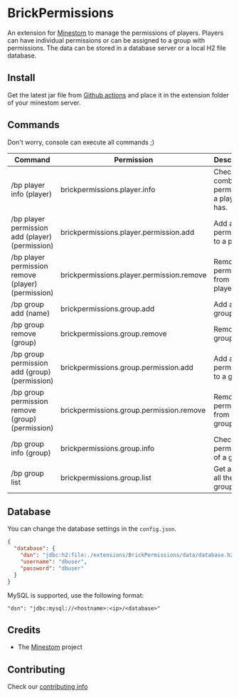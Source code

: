 # BrickPermissions

An extension for [Minestom](https://github.com/Minestom/Minestom) to manage the permissions of players.
Players can have individual permissions or can be assigned to a group with permissions. The data can be stored in a 
database server or a local H2 file database.

## Install

Get the latest jar file from [Github actions](https://github.com/MinestomBrick/BrickPermissions/actions) 
and place it in the extension folder of your minestom server.

## Commands

Don't worry, console can execute all commands ;)

| Command | Permission | Description |
|---|---|---|
| /bp player info (player) | brickpermissions.player.info | Check the combined permissions a player has.|
| /bp player permission add (player) (permission) | brickpermissions.player.permission.add | Add a permission to a player. |
| /bp player permission remove (player) (permission) | brickpermissions.player.permission.remove | Remove a permission from a player. |
| /bp group add (name) | brickpermissions.group.add | Add a new group. |
| /bp group remove (group) | brickpermissions.group.remove | Remove a group. |
| /bp group permission add (group) (permission) | brickpermissions.group.permission.add | Add a permission to a group. |
| /bp group permission remove (group) (permission) | brickpermissions.group.permission.remove | Remove a permission from a group. |
| /bp group info (group) | brickpermissions.group.info | Check all permissions of a group. |
| /bp group list | brickpermissions.group.list | Get a list of all the groups. |

## Database

You can change the database settings in the `config.json`.

```json
{
  "database": {
    "dsn": "jdbc:h2:file:./extensions/BrickPermissions/data/database.h2",
    "username": "dbuser",
    "password": "dbuser"
  }
}
```

MySQL is supported, use the following format:

````
"dsn": "jdbc:mysql://<hostname>:<ip>/<database>"
````

## Credits

* The [Minestom](https://github.com/Minestom/Minestom) project

## Contributing

Check our [contributing info](CONTRIBUTING.md)

